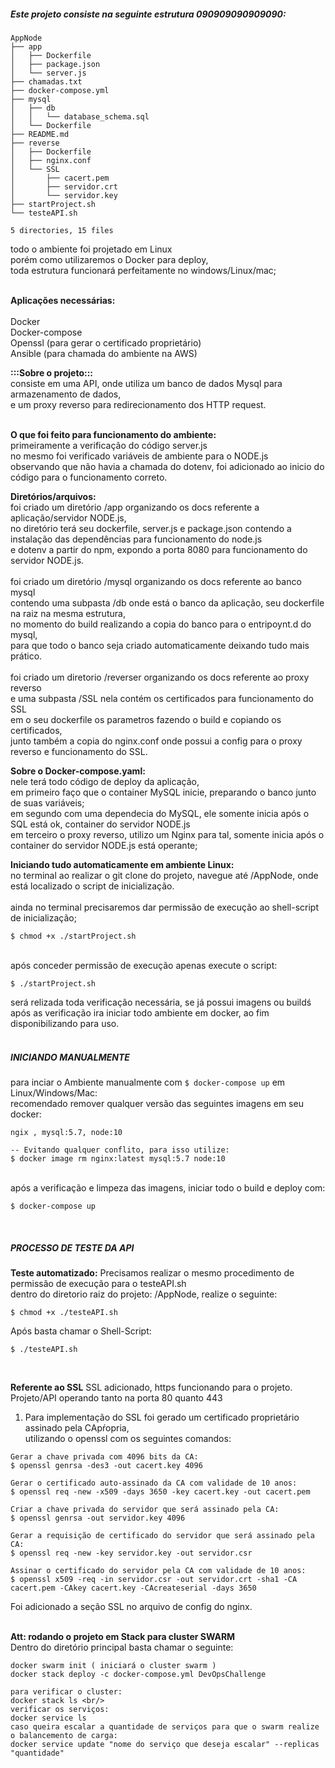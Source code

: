 ##### Este projeto consiste na seguinte estrutura 090909090909090:

```
AppNode
├── app
│   ├── Dockerfile
│   ├── package.json
│   └── server.js
├── chamadas.txt
├── docker-compose.yml
├── mysql
│   ├── db
│   │   └── database_schema.sql
│   └── Dockerfile
├── README.md
├── reverse
│   ├── Dockerfile
│   ├── nginx.conf
│   └── SSL
│       ├── cacert.pem
│       ├── servidor.crt
│       └── servidor.key
├── startProject.sh
└── testeAPI.sh

5 directories, 15 files

```

todo o ambiente foi projetado em Linux<br/>
porém como utilizaremos o Docker para deploy,<br/>
toda estrutura funcionará perfeitamente no windows/Linux/mac;<br/>
<br/>

**Aplicações necessárias:**<br/>
<br/>
Docker<br/>
Docker-compose<br/>
Openssl (para gerar o certificado proprietário)<br/>
Ansible (para chamada do ambiente na AWS)<br/>

**:::Sobre o projeto:::**<br/>
consiste em uma API, onde utiliza um banco de dados Mysql para armazenamento de dados,<br/>
e um proxy reverso para redirecionamento dos HTTP request.<br/>
<br/>

**O que foi feito para funcionamento do ambiente:**<br/>
primeiramente a verificação do código server.js<br/>
no mesmo foi verificado variáveis de ambiente para o NODE.js<br/>
observando que não havia a chamada do dotenv,
foi adicionado ao inicio do código para o funcionamento correto.<br/>

**Diretórios/arquivos:**<br/>
foi criado um diretório /app organizando os docs referente a aplicação/servidor NODE.js,<br/>
no diretório terá seu dockerfile, server.js e package.json contendo a instalação das dependências para funcionamento do node.js<br />
e dotenv a partir do npm, expondo a porta 8080 para funcionamento do servidor NODE.js.<br/>
<br/>
foi criado um diretório /mysql organizando os docs referente ao banco mysql<br/>
contendo uma subpasta /db onde está o banco da aplicação, seu dockerfile na raiz na mesma estrutura,<br/>
no momento do build realizando a copia do banco para o entripoynt.d do mysql,<br/>
para que todo o banco seja criado automaticamente deixando tudo mais prático.<br/>
<br/>
foi criado um diretorio /reverser organizando os docs referente ao proxy reverso<br/>
e uma subpasta /SSL nela contém os certificados para funcionamento do SSL<br/>
em o seu dockerfile os parametros fazendo o build e copiando os certificados,<br/>
junto também a copia do nginx.conf onde possui a config para o proxy reverso e funcionamento do SSL. <br/>

**Sobre o Docker-compose.yaml:**<br/>
nele terá todo código de deploy da aplicação,<br/>
em primeiro faço que o container MySQL inicie, preparando o banco junto de suas variáveis;<br/>
em segundo com uma dependecia do MySQL, ele somente inicia após o SQL está ok, container do servidor NODE.js<br/>
em terceiro o proxy reverso, utilizo um Nginx para tal, somente inicia após o container do servidor NODE.js está operante;</br>

**Iniciando tudo automaticamente em ambiente Linux:**<br/>
no terminal ao realizar o git clone do projeto,
navegue até /AppNode, onde está localizado o script de inicialização.<br/>
<br/>
ainda no terminal precisaremos dar permissão de execução ao shell-script de inicialização;<br/>

```
$ chmod +x ./startProject.sh

```
<br/>
após conceder permissão de execução apenas execute o script:<br/>

```
$ ./startProject.sh
```
será relizada toda verificação necessária, se já possui imagens ou buildś<br/>
após as verificação ira iniciar todo ambiente em docker, ao fim disponibilizando para uso.<br/>
<br/>

##### INICIANDO MANUALMENTE 
para inciar o Ambiente manualmente com ``` $ docker-compose up ``` em Linux/Windows/Mac:<br />
recomendado remover qualquer versão das seguintes imagens em seu docker:<br/>
```
ngix , mysql:5.7, node:10

-- Evitando qualquer conflito, para isso utilize:
$ docker image rm nginx:latest mysql:5.7 node:10
```
<br />
após a verificação e limpeza das imagens, iniciar todo o build e deploy com:

```
$ docker-compose up 

```
<br />

##### PROCESSO DE TESTE DA API 

**Teste automatizado:** 
Precisamos realizar o mesmo procedimento de permissão de execução para o testeAPI.sh
<br/>
dentro do diretorio raiz do projeto: /AppNode, realize o seguinte:

```
$ chmod +x ./testeAPI.sh
```

Após basta chamar o Shell-Script:
```
$ ./testeAPI.sh
```
<br />

**Referente ao SSL**
SSL adicionado, https funcionando para o projeto. <br/>
Projeto/API operando tanto na porta 80 quanto 443 <br/>

1) Para implementação do SSL foi gerado um certificado proprietário assinado pela CApŕopria, <br/>
utilizando o openssl com os seguintes comandos:
```
Gerar a chave privada com 4096 bits da CA:
$ openssl genrsa -des3 -out cacert.key 4096

Gerar o certificado auto-assinado da CA com validade de 10 anos:
$ openssl req -new -x509 -days 3650 -key cacert.key -out cacert.pem 

Criar a chave privada do servidor que será assinado pela CA:
$ openssl genrsa -out servidor.key 4096

Gerar a requisição de certificado do servidor que será assinado pela CA:
$ openssl req -new -key servidor.key -out servidor.csr

Assinar o certificado do servidor pela CA com validade de 10 anos:
$ openssl x509 -req -in servidor.csr -out servidor.crt -sha1 -CA cacert.pem -CAkey cacert.key -CAcreateserial -days 3650

```
Foi adicionado a seção SSL no arquivo de config do nginx.<br/><br/>

**Att: rodando o projeto em Stack para cluster SWARM**<br/>
Dentro do diretório principal basta chamar o seguinte:<br/>

```
docker swarm init ( iniciará o cluster swarm )
docker stack deploy -c docker-compose.yml DevOpsChallenge

para verificar o cluster:
docker stack ls <br/>
verificar os serviços:
docker service ls
caso queira escalar a quantidade de serviços para que o swarm realize o balancemento de carga:
docker service update "nome do serviço que deseja escalar" --replicas "quantidade" 
```


